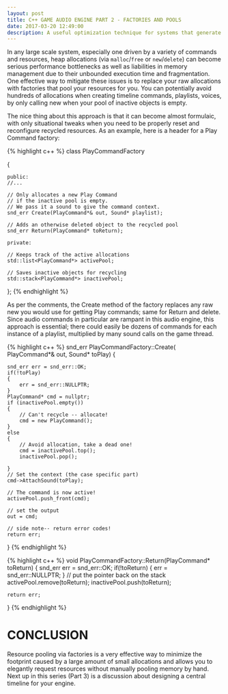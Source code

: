 ```yaml
---
layout: post
title: C++ GAME AUDIO ENGINE PART 2 - FACTORIES AND POOLS
date: 2017-03-20 12:49:00
description: A useful optimization technique for systems that generate many small objects.
---
```


In any large scale system, especially one driven by a variety of commands and resources, heap allocations (via `malloc`/`free` or `new`/`delete`) can become serious performance bottlenecks as well as liabilities in memory management due to their unbounded execution time and fragmentation. One effective way to mitigate these issues is to replace your raw allocations with factories that pool your resources for you. You can potentially avoid hundreds of allocations when creating timeline commands, playlists, voices, by only calling new when your pool of inactive objects is empty.

The nice thing about this approach is that it can become almost formulaic, with only situational tweaks when you need to be properly reset and reconfigure recycled resources. As an example, here is a header for a Play Command factory:

{% highlight c++ %}
class PlayCommandFactory

{

    public:
    //...

    // Only allocates a new Play Command 
    // if the inactive pool is empty.
    // We pass it a sound to give the command context.
    snd_err Create(PlayCommand*& out, Sound* playlist);

    // Adds an otherwise deleted object to the recycled pool
    snd_err Return(PlayCommand* toReturn);

    private:

    // Keeps track of the active allocations
    std::list<PlayCommand*> activePool;

    // Saves inactive objects for recycling
    std::stack<PlayCommand*> inactivePool;
};
{% endhighlight %}

As per the comments, the Create method of the factory replaces any raw new you would use for getting Play commands; same for Return and delete. Since audio commands in particular are rampant in this audio engine, this approach is essential; there could easily be dozens of commands for each instance of a playlist, multiplied by many sound calls on the game thread.

{% highlight c++ %}
snd_err PlayCommandFactory::Create( PlayCommand*& out,
                                        Sound* toPlay)
{

    snd_err err = snd_err::OK;
    if(!toPlay)
    {
        err = snd_err::NULLPTR;
    }
    PlayCommand* cmd = nullptr;
    if (inactivePool.empty())
    {
        // Can't recycle -- allocate!
        cmd = new PlayCommand();
    }
    else
    {
        // Avoid allocation, take a dead one!
        cmd = inactivePool.top();
        inactivePool.pop();

    }
    // Set the context (the case specific part)
    cmd->AttachSound(toPlay);

    // The command is now active!
    activePool.push_front(cmd);

    // set the output
    out = cmd;

    // side note-- return error codes!
    return err;
}
{% endhighlight %}

{% highlight c++ %}
void PlayCommandFactory::Return(PlayCommand* toReturn)
{
    snd_err err = snd_err::OK;
    if(!toReturn)
    {
        err = snd_err::NULLPTR;
    }
    // put the pointer back on the stack
    activePool.remove(toReturn);
    inactivePool.push(toReturn);

    return err;
}
{% endhighlight %}


# CONCLUSION

Resource pooling via factories is a very effective way to minimize the footprint caused by a large amount of small allocations and allows you to elegantly request resources without manually pooling memory by hand. Next up in this series (Part 3) is a discussion about designing a central timeline for your engine.

